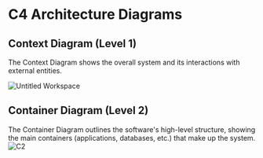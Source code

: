 # C4 Architecture Diagrams
## Context Diagram (Level 1)
The Context Diagram shows the overall system and its interactions with external entities.


![Untitled Workspace](https://github.com/user-attachments/assets/3a726816-b11e-4224-a799-07f43937149a)

## Container Diagram (Level 2)
The Container Diagram outlines the software's high-level structure, showing the main containers (applications, databases, etc.) that make up the system.
![C2](https://github.com/user-attachments/assets/020f8360-bd55-4065-8140-2a5893ffd685)
